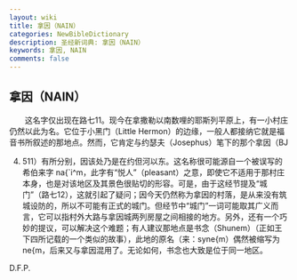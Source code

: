 ```yaml
---
layout: wiki
title: 拿因（NAIN）
categories: NewBibleDictionary
description: 圣经新词典: 拿因（NAIN）
keywords: 拿因, NAIN
comments: false
---
```


## 拿因（NAIN）

　　这名字仅出现在路七11。现今在拿撒勒以南数哩的耶斯列平原上，有一小村庄仍然以此为名。它位于小黑门（Little Hermon）的边缘，一般人都接纳它就是福音书所叙述的那地点。然而，它肯定与约瑟夫（Josephus）笔下的那个拿因（BJ

4. 511）有所分别，因该处乃是在约但河以东。这名称很可能源自一个被误写的希伯来字 na{`i^m，此字有“悦人”（pleasant）之意，即使它不适用于那村庄本身，也是对该地区及其景色很贴切的形容。可是，由于这经节提及“城门”（路七12），这就引起了疑问；因今天仍然称为拿因的村落，是从来没有筑城设防的，所以不可能有正式的城门。但经节中“城门”一词可能取其广义而言，它可以指村外大路与拿因城两列房屋之间相接的地方。另外，还有一个巧妙的提议，可以解决这个难题；有人建议那地点是书念（Shunem）（正如王下四所记载的一个类似的故事），此地的原名（来：syne{m）偶然被缩写为 ne{m，后来又与拿因混用了。无论如何，书念也大致是位于同一地区。

D.F.P.








